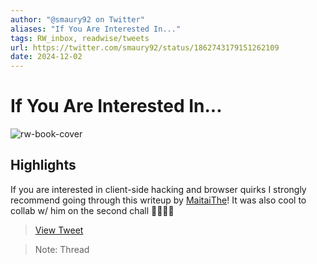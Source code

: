 ```yaml
---
author: "@smaury92 on Twitter"
aliases: "If You Are Interested In..."
tags: RW_inbox, readwise/tweets
url: https://twitter.com/smaury92/status/1862743179151262109
date: 2024-12-02
---
```

# If You Are Interested In...

![rw-book-cover](https://pbs.twimg.com/profile_images/1343850145461506051/KpfA5wTs.jpg)

## Highlights


If you are interested in client-side hacking and browser quirks I strongly recommend going through this writeup by [MaitaiThe](https://twitter.com/MaitaiThe)!
 It was also cool to collab w/ him on the second chall 🤜🏿🤛🏻
> [View Tweet](https://twitter.com/smaury92/status/1862743179151262109)

> Note: Thread


